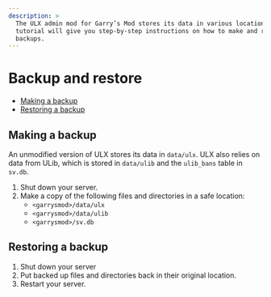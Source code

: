 ```yaml
---
description: >
  The ULX admin mod for Garry’s Mod stores its data in various locations. This
  tutorial will give you step-by-step instructions on how to make and restore
  backups.
---
```

# Backup and restore

- [Making a backup](#backup)
- [Restoring a backup](#restore)

<a name="backup"></a>
## Making a backup

An unmodified version of ULX stores its data in `data/ulx`. ULX also relies on data from ULib, which is stored in `data/ulib` and the `ulib_bans` table in `sv.db`.

1. Shut down your server.
2. Make a copy of the following files and directories in a safe location:
    - `<garrysmod>/data/ulx`
    - `<garrysmod>/data/ulib`
    - `<garrysmod>/sv.db`

<a name="restore"></a>
## Restoring a backup

1. Shut down your server
2. Put backed up files and directories back in their original location.
3. Restart your server.
